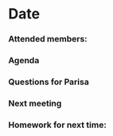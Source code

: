 # Date

### Attended members: 

### Agenda 

### Questions for Parisa

### Next meeting

### Homework for next time:

 
